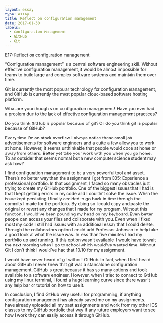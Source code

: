 ```yaml
---
layout: essay
type: essay
title: Reflect on configuration management
date: 2017-01-30
labels:
  - Configuration Management 
  - GitHub
  - Git
---
```


E17: Reflect on configuration management

“Configuration management” is a central software engineering skill. Without effective configuration management, it would be almost impossible for teams to build large and complex software systems and maintain them over time.

Git is currently the most popular technology for configuration management, and GitHub is currently the most popular cloud-based software hosting platform.

What are your thoughts on configuration management? Have you ever had a problem due to the lack of effective configuration management practices?

Do you think GitHub is popular because of git? Or do you think git is popular because of GitHub?

Every time I’m on stack overflow I always notice these small job advertisements for software engineers and a quite a few allow you to work at home. However, it seems unthinkable that people would code at home or away from others. Better yet take your work with you when you go home. To an outsider that seems normal but a new computer science student may ask how? 
	
  I find configuration management to be a very powerful tool and asset. There’s no better way than the assignment I got from E05: Experience a professional portfolio. In that assignment, I faced so many obstacles just trying to create my GitHub portfolio. One of the biggest issues that I had is that I kept getting errors in my code and I couldn’t solve the issue. When the issue kept persisting I finally decided to go back in time through the commits I made for the portfolio. By doing so I could copy and paste the original or revert any changes that I made for my program. Without this function, I would’ve been pounding my head on my keyboard. Even better people can access your files and collaborate with you. Even when I fixed most my code I still had issues with an additional essay that I could delete. Through the collaborators option I could add Professor Johnson to help take a good look at what the issue was. In less than five minutes I had my portfolio up and running. If this option wasn’t available, I would have to wait the next morning when I go to school which would’ve wasted time. Without Git I don’t think I would’ve had that 10/10 for my assignment.
	
  I would have never heard of git without GitHub. In fact, when I first heard about GitHub I never knew that git was a standalone configuration management. GitHub is great because it has so many options and tools available to a software engineer. However, when I tried to connect to GitHub using my linux terminal, I found a huge learning curve since there wasn’t any help bar or tutorial on how to use it. 
	
  In conclusion, I find GitHub very useful for programming, if anything configuration management has already saved me on my assignments. I have already uploaded all my past assignments and work from my other ICS classes to my GitHub portfolio that way if any future employers want to see how I work they can easily access it through GitHub. 

